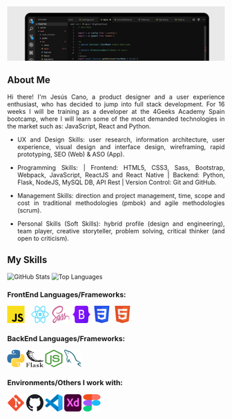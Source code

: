 <img src="./img/background-cut-image.jpg" alt="Header Image">

## About Me

<p align="justify">Hi there! I'm Jesús Cano, a product designer and a user experience enthusiast, who has decided to jump into full stack development. For 16 weeks I will be training as a developer at the 4Geeks Academy Spain bootcamp, where I will learn some of the most demanded technologies in the market such as: JavaScript, React and Python.
</p>

- <p align="justify">UX and Design Skills: user research, information architecture, user experience, visual design and interface design, wireframing, rapid prototyping, SEO (Web) & ASO (App).
</p>

- <p align="justify">Programming Skills: | Frontend: HTML5, CSS3, Sass, Bootstrap, Webpack, JavaScript, ReactJS and React Native | Backend: Python, Flask, NodeJS, MySQL DB, API Rest | Version Control: Git and GitHub.</p>

- <p align="justify">Management Skills: direction and project management, time, scope and cost in traditional methodologies (pmbok) and agile methodologies (scrum).</p>

- <p align="justify">Personal Skills (Soft Skills): hybrid profile (design and engineering), team player, creative storyteller, problem solving, critical thinker (and open to criticism).</p>

## My Skills

<img src="https://github-readme-stats.vercel.app/api?username=jesus-cano-ortega" alt="GitHub Stats">
<img src="https://github-readme-stats.vercel.app/api/top-langs/?username=jesus-cano-ortega&layout=compact" alt="Top Languages">

### FrontEnd Languages/Frameworks:

<p align="justify">
    <img src="./icons/javascript-logo-svg.svg" alt="JavaScript" width="40" height="40"/>&nbsp;&nbsp;&nbsp;
    <img src="./icons/react-logo-svg.svg" alt="React" width="40" height="40"/>&nbsp;
    <img src="./icons/sass-logo-svg.svg" alt="Sass" width="40" height="40"/>&nbsp;
    <img src="./icons/bootstrap-logo-svg.svg" alt="Bootstrap" width="40" height="40"/>&nbsp;
    <img src="./icons/css3-logo-svg.svg" alt="CSS3" width="40" height="40"/>&nbsp;
    <img src="./icons/html-logo-svg.svg" alt="HTML5" width="40" height="40"/>&nbsp;
</p>

### BackEnd Languages/Frameworks:

<p align="justify">
    <img src="./icons/python-logo-svg.svg" alt="Python" width="40" height="40"/>
    <img src="./icons/flask-logo-svg.svg" alt="Flask" width="40" height="40"/>
    <img src="./icons/nodejs-logo-svg.svg" alt="NodeJs" width="40" height="40"/>
    <img src="./icons/mysql-logo-svg.svg" alt="MySQL" width="40" height="40"/>

</p>

### Environments/Others I work with:

<p align="justify">
    <img src="./icons/git-logo-svg.svg" alt="Git" width="40" height="40"/>
    <img src="./icons/github-logo-svg.svg" alt="GitHub" width="40" height="40"/>
    <img src="./icons/vscode-logo-svg.svg" alt="Visual Studio Code" width="40" height="40"/>
    <img src="./icons/adobexd-logo-svg.svg" alt="AdobeXd" width="40" height="40"/>
    <img src="./icons/figma-logo-svg.svg" alt="Figma" width="40" height="40"/>
</p>
